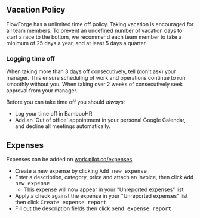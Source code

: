 ## Vacation Policy

FlowForge has a unlimited time off policy. Taking vacation is encouraged for all
team members. To prevent an undefined number of vacation days to start a race to
the bottom, we recommend each team member to take a minimum of 25 days a year,
and at least 5 days a quarter.

### Logging time off

When taking more than 3 days off consecutively, tell (don't ask) your manager. 
This ensure scheduling of work and operations continue to run smoothly without
you. When taking over 2 weeks of consecutively seek approval from your manager.

Before you can take time off you should _always_:
* Log your time off in BambooHR
* Add an 'Out of office' appointment in your personal Google Calendar, and decline
   all meetings automatically.

## Expenses

Expenses can be added on [work.pilot.co/expenses](https://work.pilot.co/expenses)
* Create a new expense by clicking <kbd>Add new expense</kbd>
* Enter a description, category, price and attach an invoice, then click <kbd>Add new expense</kbd>
  * This expense will now appear in your "Unreported expenses" list
* Apply a check against the expense in your "Unreported expenses" list then click <kbd>Create expense report</kbd>
* Fill out the description fields then click <kbd>Send expense report</kbd>
